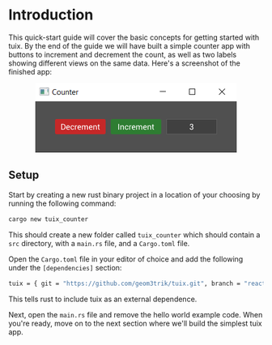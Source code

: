 # Introduction
This quick-start guide will cover the basic concepts for getting started with tuix. By the end of the guide we will have built a simple counter app with buttons to increment and decrement the count, as well as two labels showing different views on the same data. Here's a screenshot of the finished app:

<p align="center"><img src="../images/quick_guide/counter.png" alt="counter app"></p>

## Setup
Start by creating a new rust binary project in a location of your choosing by running the following command:

```sh
cargo new tuix_counter
```

This should create a new folder called `tuix_counter` which should contain a `src` directory, with a `main.rs` file, and a `Cargo.toml` file.

Open the `Cargo.toml` file in your editor of choice and add the following under the `[dependencies]` section:

```sh
tuix = { git = "https://github.com/geom3trik/tuix.git", branch = "reactive" }
```
This tells rust to include tuix as an external dependence.

Next, open the `main.rs` file and remove the hello world example code. When you're ready, move on to the next section where we'll build the simplest tuix app.